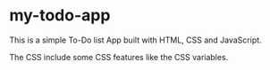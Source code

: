 # my-todo-app
This is a simple To-Do list App built with HTML, CSS and JavaScript.

The CSS include some CSS features like the CSS variables.
